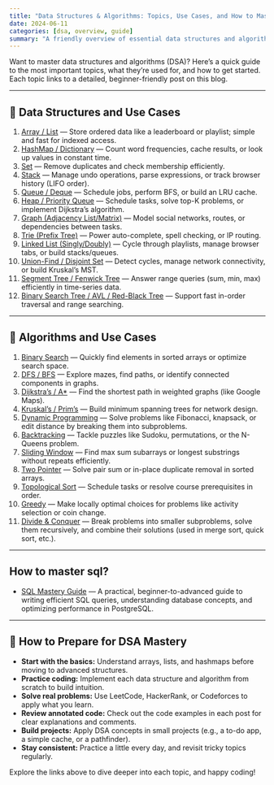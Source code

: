```yaml
---
title: "Data Structures & Algorithms: Topics, Use Cases, and How to Master Them"
date: 2024-06-11
categories: [dsa, overview, guide]
summary: "A friendly overview of essential data structures and algorithms, their real-world use cases, and tips for mastering DSA. Includes links to detailed posts for each topic."
---
```


Want to master data structures and algorithms (DSA)? Here’s a quick guide to the most important topics, what they’re used for, and how to get started. Each topic links to a detailed, beginner-friendly post on this blog.

---

## 🧱 Data Structures and Use Cases

1. [Array / List](/arrays-overview/) — Store ordered data like a leaderboard or playlist; simple and fast for indexed access.
2. [HashMap / Dictionary](/hashmap-overview/) — Count word frequencies, cache results, or look up values in constant time.
3. [Set](/set-overview/) — Remove duplicates and check membership efficiently.
4. [Stack](/stack-overview/) — Manage undo operations, parse expressions, or track browser history (LIFO order).
5. [Queue / Deque](/queue-deque-overview/) — Schedule jobs, perform BFS, or build an LRU cache.
6. [Heap / Priority Queue](/heap-priority-queue/) — Schedule tasks, solve top-K problems, or implement Dijkstra’s algorithm.
7. [Graph (Adjacency List/Matrix)](/graph-overview/) — Model social networks, routes, or dependencies between tasks.
8. [Trie (Prefix Tree)](/trie-overview/) — Power auto-complete, spell checking, or IP routing.
9. [Linked List (Singly/Doubly)](/linked-list-overview/) — Cycle through playlists, manage browser tabs, or build stacks/queues.
10. [Union-Find / Disjoint Set](/union-find-overview/) — Detect cycles, manage network connectivity, or build Kruskal’s MST.
11. [Segment Tree / Fenwick Tree](https://proxyroot.com/segment-tree-fenwick/) — Answer range queries (sum, min, max) efficiently in time-series data.
12. [Binary Search Tree / AVL / Red-Black Tree](/bst-overview/) — Support fast in-order traversal and range searching.

---

## 🔁 Algorithms and Use Cases

1. [Binary Search](/binary-search/) — Quickly find elements in sorted arrays or optimize search space.
2. [DFS / BFS](/dfs-bfs/) — Explore mazes, find paths, or identify connected components in graphs.
3. [Dijkstra’s / A*](/dijkstra-shortest-paths/) — Find the shortest path in weighted graphs (like Google Maps).
4. [Kruskal’s / Prim’s](/mst/) — Build minimum spanning trees for network design.
5. [Dynamic Programming](/memoization-overview/) — Solve problems like Fibonacci, knapsack, or edit distance by breaking them into subproblems.
6. [Backtracking](/backtracking/) — Tackle puzzles like Sudoku, permutations, or the N-Queens problem.
7. [Sliding Window](/kadane-algorithm/) — Find max sum subarrays or longest substrings without repeats efficiently.
8. [Two Pointer](/two-pointer/) — Solve pair sum or in-place duplicate removal in sorted arrays.
9. [Topological Sort](/topological-sort/) — Schedule tasks or resolve course prerequisites in order.
10. [Greedy](/greedy/) — Make locally optimal choices for problems like activity selection or coin change.
11. [Divide & Conquer](https://proxyroot.com/divide-and-conquer/) — Break problems into smaller subproblems, solve them recursively, and combine their solutions (used in merge sort, quick sort, etc.).

---

## How to master sql?

- [SQL Mastery Guide](/postgresql-sql-mastery/) — A practical, beginner-to-advanced guide to writing efficient SQL queries, understanding database concepts, and optimizing performance in PostgreSQL.

---

## 🚀 How to Prepare for DSA Mastery

- **Start with the basics:** Understand arrays, lists, and hashmaps before moving to advanced structures.
- **Practice coding:** Implement each data structure and algorithm from scratch to build intuition.
- **Solve real problems:** Use LeetCode, HackerRank, or Codeforces to apply what you learn.
- **Review annotated code:** Check out the code examples in each post for clear explanations and comments.
- **Build projects:** Apply DSA concepts in small projects (e.g., a to-do app, a simple cache, or a pathfinder).
- **Stay consistent:** Practice a little every day, and revisit tricky topics regularly.

Explore the links above to dive deeper into each topic, and happy coding!